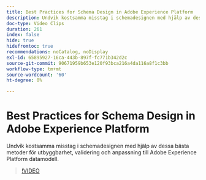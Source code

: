 ```yaml
---
title: Best Practices for Schema Design in Adobe Experience Platform
description: Undvik kostsamma misstag i schemadesignen med hjälp av dessa bästa metoder för utbyggbarhet, validering och anpassning till Adobe Experience Platform datamodell.
doc-type: Video Clips
duration: 261
index: false
hide: true
hidefromtoc: true
recommendations: noCatalog, noDisplay
exl-id: 65895927-16ca-443b-897f-fc771b342d2c
source-git-commit: 90671959b653e120f93bca216a4da116a8f1c3bb
workflow-type: tm+mt
source-wordcount: '60'
ht-degree: 0%

---
```


# Best Practices for Schema Design in Adobe Experience Platform

Undvik kostsamma misstag i schemadesignen med hjälp av dessa bästa metoder för utbyggbarhet, validering och anpassning till Adobe Experience Platform datamodell.

<!-- 72_S655_3442541_260_best-practices-for-schema-design-in-adobe-experience-platform -->
>[!VIDEO](https://video.tv.adobe.com/v/3460111/?learn=on&enablevpops=true&captions=swe)
